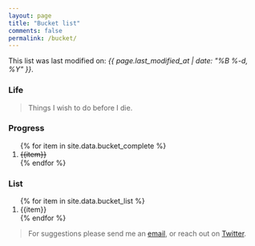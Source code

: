 ```yaml
---
layout: page
title: "Bucket list"
comments: false
permalink: /bucket/
---
```

<p>This list was last modified on: <i>{{ page.last_modified_at | date: "%B %-d, %Y" }}</i>.</p>

### Life

<div class="container">
<div class="progress">
  <div class="progress-bar progress-bar-striped bg-danger" role="progressbar" aria-valuemin="0" aria-valuemax="100" id="lifeprogressbar"></div>
</div>
</div>

> Things I wish to do before I die.

### Progress
<div class="container">
<div class="progress">
  <div class="progress-bar progress-bar-striped bg-success" role="progressbar" aria-valuemin="0" aria-valuemax="100" id="theprogressbar"></div>
</div>
</div>

<div>
<ol>
{% for item in site.data.bucket_complete %}
<li><s>{{item}}</s></li>
{% endfor %}
</ol>
</div>

### List

<div>
<ol>
{% for item in site.data.bucket_list %}
<li>{{item}}</li>
{% endfor %}
</ol>
</div>

<blockquote><p>For suggestions please send me an <a href="mailto:hi@reangdeba.xyz">email</a>, or reach out on <a
        target="_blank" href="https://twitter.com/reangdeba">Twitter</a>.</p></blockquote>

<script src="https://code.jquery.com/jquery-3.3.1.slim.min.js"
        integrity="sha384-q8i/X+965DzO0rT7abK41JStQIAqVgRVzpbzo5smXKp4YfRvH+8abtTE1Pi6jizo"
        crossorigin="anonymous"></script>

<script>
        var deno = {{site.data.bucket_list}}.length;
        var newprogress = Math.round(4/deno*100);
$('#theprogressbar').attr('aria-valuenow', newprogress).css('width', newprogress+'%');

$('#theprogressbar').text(newprogress + '%');
</script>

<script>
        var progress = Math.round(21/92*100);
$('#lifeprogressbar').attr('aria-valuenow', progress).css('width', progress+'%');

$('#lifeprogressbar').text(progress + '%');
</script>
